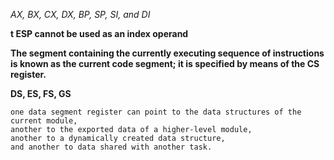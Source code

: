 *AX, BX, CX, DX, BP, SP, SI, and DI*

**t ESP cannot be used as an index operand**

**The segment containing the currently executing sequence of instructions is known as the current code segment; it is specified by means of the CS register.**

**DS, ES, FS, GS**
```
one data segment register can point to the data structures of the current module, 
another to the exported data of a higher-level module, 
another to a dynamically created data structure,
and another to data shared with another task. 
```
